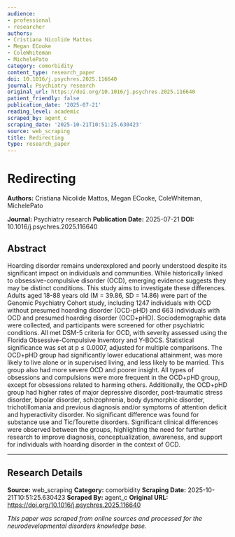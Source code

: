 ```yaml
---
audience:
- professional
- researcher
authors:
- Cristiana Nicolide Mattos
- Megan ECooke
- ColeWhiteman
- MichelePato
category: comorbidity
content_type: research_paper
doi: 10.1016/j.psychres.2025.116640
journal: Psychiatry research
original_url: https://doi.org/10.1016/j.psychres.2025.116640
patient_friendly: false
publication_date: '2025-07-21'
reading_level: academic
scraped_by: agent_c
scraping_date: '2025-10-21T10:51:25.630423'
source: web_scraping
title: Redirecting
type: research_paper
---
```

# Redirecting

**Authors:** Cristiana Nicolide Mattos, Megan ECooke, ColeWhiteman, MichelePato

**Journal:** Psychiatry research
**Publication Date:** 2025-07-21
**DOI:** 10.1016/j.psychres.2025.116640

## Abstract

Hoarding disorder remains underexplored and poorly understood despite its significant impact on individuals and communities. While historically linked to obsessive-compulsive disorder (OCD), emerging evidence suggests they may be distinct conditions. This study aims to investigate these differences.
Adults aged 18-88 years old (M = 39.86, SD = 14.86) were part of the Genomic Psychiatry Cohort study, including 1247 individuals with OCD without presumed hoarding disorder (OCD-pHD) and 663 individuals with OCD and presumed hoarding disorder (OCD+pHD). Sociodemographic data were collected, and participants were screened for other psychiatric conditions. All met DSM-5 criteria for OCD, with severity assessed using the Florida Obsessive-Compulsive Inventory and Y-BOCS. Statistical significance was set at p ≤ 0.0007, adjusted for multiple comparisons.
The OCD+pHD group had significantly lower educational attainment, was more likely to live alone or in supervised living, and less likely to be married. This group also had more severe OCD and poorer insight. All types of obsessions and compulsions were more frequent in the OCD+pHD group, except for obsessions related to harming others. Additionally, the OCD+pHD group had higher rates of major depressive disorder, post-traumatic stress disorder, bipolar disorder, schizophrenia, body dysmorphic disorder, trichotillomania and previous diagnosis and/or symptoms of attention deficit and hyperactivity disorder. No significant difference was found for substance use and Tic/Tourette disorders.
Significant clinical differences were observed between the groups, highlighting the need for further research to improve diagnosis, conceptualization, awareness, and support for individuals with hoarding disorder in the context of OCD.

---

## Research Details

**Source:** web_scraping
**Category:** comorbidity
**Scraping Date:** 2025-10-21T10:51:25.630423
**Scraped By:** agent_c
**Original URL:** https://doi.org/10.1016/j.psychres.2025.116640

*This paper was scraped from online sources and processed for the neurodevelopmental disorders knowledge base.*